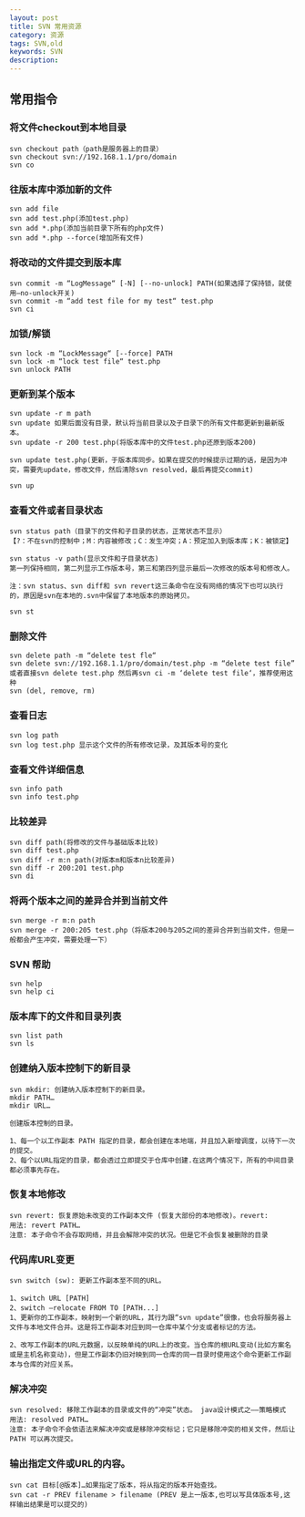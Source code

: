 ```yaml
---
layout: post
title: SVN 常用资源
category: 资源
tags: SVN,old
keywords: SVN
description: 
---
```


## 常用指令

### 将文件checkout到本地目录
    
    svn checkout path（path是服务器上的目录）
    svn checkout svn://192.168.1.1/pro/domain
    svn co

### 往版本库中添加新的文件

    svn add file
    svn add test.php(添加test.php)
    svn add *.php(添加当前目录下所有的php文件)
    svn add *.php --force(增加所有文件)

### 将改动的文件提交到版本库

    svn commit -m “LogMessage“ [-N] [--no-unlock] PATH(如果选择了保持锁，就使用–no-unlock开关)
    svn commit -m “add test file for my test“ test.php
    svn ci

### 加锁/解锁

    svn lock -m “LockMessage“ [--force] PATH
    svn lock -m “lock test file“ test.php
    svn unlock PATH

### 更新到某个版本

    svn update -r m path
    svn update 如果后面没有目录，默认将当前目录以及子目录下的所有文件都更新到最新版本。
    svn update -r 200 test.php(将版本库中的文件test.php还原到版本200)

    svn update test.php(更新，于版本库同步。如果在提交的时候提示过期的话，是因为冲突，需要先update，修改文件，然后清除svn resolved，最后再提交commit)

    svn up

### 查看文件或者目录状态

    svn status path（目录下的文件和子目录的状态，正常状态不显示）
    【?：不在svn的控制中；M：内容被修改；C：发生冲突；A：预定加入到版本库；K：被锁定】

    svn status -v path(显示文件和子目录状态)
    第一列保持相同，第二列显示工作版本号，第三和第四列显示最后一次修改的版本号和修改人。

    注：svn status、svn diff和 svn revert这三条命令在没有网络的情况下也可以执行的，原因是svn在本地的.svn中保留了本地版本的原始拷贝。

    svn st

### 删除文件

    svn delete path -m “delete test fle“
    svn delete svn://192.168.1.1/pro/domain/test.php -m “delete test file”
    或者直接svn delete test.php 然后再svn ci -m ‘delete test file‘，推荐使用这种
    svn (del, remove, rm)

### 查看日志

    svn log path 
    svn log test.php 显示这个文件的所有修改记录，及其版本号的变化

### 查看文件详细信息

    svn info path
    svn info test.php

### 比较差异

    svn diff path(将修改的文件与基础版本比较)
    svn diff test.php
    svn diff -r m:n path(对版本m和版本n比较差异)
    svn diff -r 200:201 test.php
    svn di

### 将两个版本之间的差异合并到当前文件

    svn merge -r m:n path
    svn merge -r 200:205 test.php（将版本200与205之间的差异合并到当前文件，但是一般都会产生冲突，需要处理一下）

### SVN 帮助

    svn help
    svn help ci

### 版本库下的文件和目录列表

    svn list path 
    svn ls

### 创建纳入版本控制下的新目录

    svn mkdir: 创建纳入版本控制下的新目录。
    mkdir PATH…
    mkdir URL…
    
    创建版本控制的目录。

    1、每一个以工作副本 PATH 指定的目录，都会创建在本地端，并且加入新增调度，以待下一次的提交。
    2、每个以URL指定的目录，都会透过立即提交于仓库中创建.在这两个情况下，所有的中间目录都必须事先存在。

### 恢复本地修改

    svn revert: 恢复原始未改变的工作副本文件 (恢复大部份的本地修改)。revert:
    用法: revert PATH…
    注意: 本子命令不会存取网络，并且会解除冲突的状况。但是它不会恢复被删除的目录

### 代码库URL变更

    svn switch (sw): 更新工作副本至不同的URL。 

    1、switch URL [PATH]
    2、switch –relocate FROM TO [PATH...]
    1、更新你的工作副本，映射到一个新的URL，其行为跟“svn update”很像，也会将服务器上文件与本地文件合并。这是将工作副本对应到同一仓库中某个分支或者标记的方法。

    2、改写工作副本的URL元数据，以反映单纯的URL上的改变。当仓库的根URL变动(比如方案名或是主机名称变动)，但是工作副本仍旧对映到同一仓库的同一目录时使用这个命令更新工作副本与仓库的对应关系。

### 解决冲突

    svn resolved: 移除工作副本的目录或文件的“冲突”状态。 java设计模式之——策略模式
    用法: resolved PATH…
    注意: 本子命令不会依语法来解决冲突或是移除冲突标记；它只是移除冲突的相关文件，然后让 PATH 可以再次提交。

### 输出指定文件或URL的内容。

    svn cat 目标[@版本]…如果指定了版本，将从指定的版本开始查找。
    svn cat -r PREV filename > filename (PREV 是上一版本,也可以写具体版本号,这样输出结果是可以提交的)

